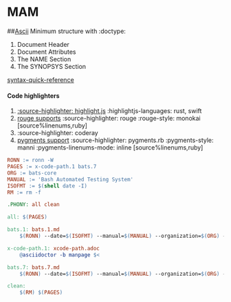 # MAM 

##[Ascii](https://docs.asciidoctor.org/asciidoctor/latest/manpage-backend/)
Minimum structure with :doctype: 
1. Document Header 
2. Document Attributes 
3. The NAME Section 
4. The SYNOPSYS Section 

[syntax-quick-reference](https://docs.asciidoctor.org/asciidoc/latest/syntax-quick-reference/)

#### Code highlighters 
1. [:source-highlighter: highlight.js](https://docs.asciidoctor.org/asciidoctor/latest/syntax-highlighting/highlightjs/)
   :highlightjs-languages: rust, swift
2. [rouge supports](https://github.com/rouge-ruby/rouge/tree/master/spec/lexers)
   :source-highlighter: rouge 
   :rouge-style: monokai
   [source%linenums,ruby]
3. :source-highlighter: coderay
4. [pygments support](https://pygments.org/languages/)
   :source-highlighter: pygments.rb
   :pygments-style: manni
   :pygments-linenums-mode: inline
   [source%linenums,ruby]

````Makefile
RONN := ronn -W
PAGES := x-code-path.1 bats.7
ORG := bats-core
MANUAL := 'Bash Automated Testing System'
ISOFMT := $(shell date -I)
RM := rm -f

.PHONY: all clean

all: $(PAGES)

bats.1: bats.1.md
	$(RONN) --date=$(ISOFMT) --manual=$(MANUAL) --organization=$(ORG) --roff $<

x-code-path.1: xcode-path.adoc
	@asciidoctor -b manpage $<

bats.7: bats.7.md
	$(RONN) --date=$(ISOFMT) --manual=$(MANUAL) --organization=$(ORG) --roff $<

clean:
	$(RM) $(PAGES)
````
